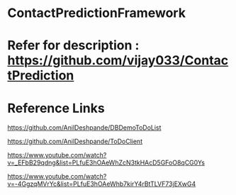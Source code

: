 # ContactPredictionFramework
# Refer for description : https://github.com/vijay033/ContactPrediction
# Reference Links
https://github.com/AnilDeshpande/DBDemoToDoList

https://github.com/AnilDeshpande/ToDoClient

https://www.youtube.com/watch?v=_EFbB29qdng&list=PLfuE3hOAeWhZcN3tkHAcD5GFoO8qCG0Ys

https://www.youtube.com/watch?v=-4GgzqMVrYc&list=PLfuE3hOAeWhb7kirY4rBtTLVF73jEXwG4

